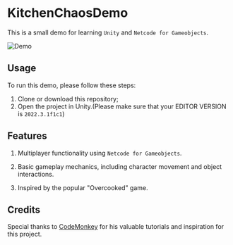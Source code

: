 # KitchenChaosDemo

This is a small demo for learning `Unity` and `Netcode for Gameobjects`.

![Demo](./Demo.gif)

## Usage

To run this demo, please follow these steps:

1. Clone or download this repository;
2. Open the project in Unity.(Please make sure that your EDITOR VERSION is `2022.3.1f1c1`)

## Features

1. Multiplayer functionality using `Netcode for Gameobjects`.

2. Basic gameplay mechanics, including character movement and object interactions.
3. Inspired by the popular "Overcooked" game.

## Credits

Special thanks to [CodeMonkey](https://unitycodemonkey.com/) for his valuable tutorials and inspiration for this project.